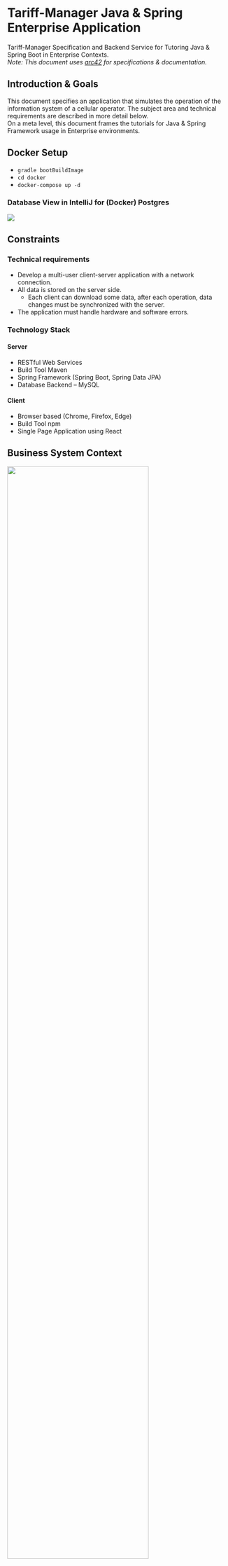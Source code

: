 # Tariff-Manager Java & Spring Enterprise Application

Tariff-Manager Specification and Backend Service for Tutoring Java & Spring Boot in Enterprise Contexts.  
_Note: This document uses [arc42](https://github.com/arc42) for specifications & documentation._

## Introduction & Goals

This document specifies an application that simulates the operation of the information system of a cellular operator. The subject area and technical requirements are described in more detail below.  
On a meta level, this document frames the tutorials for Java & Spring Framework usage in Enterprise environments.

## Docker Setup

* `gradle bootBuildImage`
* `cd docker`
* `docker-compose up -d`

### Database View in IntelliJ for (Docker) Postgres

![](https://i.imgur.com/lTdRznd.png)

## Constraints

### Technical requirements

* Develop a multi-user client-server application with a network connection.
* All data is stored on the server side. 
  * Each client can download some data, after each operation, data changes must be synchronized with the server.
* The application must handle hardware and software errors. 

### Technology Stack

#### Server

* RESTful Web Services
* Build Tool Maven
* Spring Framework (Spring Boot, Spring Data JPA)
* Database Backend – MySQL

#### Client

* Browser based (Chrome, Firefox, Edge)
* Build Tool npm
* Single Page Application using React

## Business System Context

<img src="docs/img/tariff-manager-ctxd.png" width="80%"/>

## Deployment Diagram (Components & Interactions)

<img src="docs/img/tariff-manager-dd.png" width="80%"/>

## Data Model (Class Diagram)

<img src="docs/img/tariff-manager-cd.png" width="80%"/>

## Entity Relationship Diagram

<img src="docs/img/tariff-manager-erd.png" width="100%" style="border: 1px solid"/>


## Component Interactions (Sequence Diagram) 

<img src="docs/img/tariff-manager-sd.png" width="80%"/>

## REST Interface

### [UC1] Display Customers

<img src="docs/img/tariff-manager-dst-uc1.png" width="80%"/>

#### Request

`GET /customer`

#### Response

<details>
    <summary>Datatypes</summary>

```
[
  {
    "firstname": "string",
    "lastname": "string",
    "birthdate": "date",
    "passportNo": "string",
    "addresses": [
      {
        "address": "string"
      }
    ],
    "contractInfo": [
      {
        "tariff": "string",
        "options": [
          "string"
        ]
      }
    ]
  }
]
```

</details>

##### Sample Response

<details>
    <summary>Sample Response</summary>

```json
[
  {
    "firstname": "Kendrick",
    "lastname": "Ortiz",
    "birthdate": "1981-08-21",
    "passportNo": "036-53-2166",
    "addresses": [
      {
        "address": "031 Becker Islands 308 31966-4886 Lake Fredland"
      }
    ],
    "contractInfo": [
      {
        "tariff": "SYNERGISTIC-CONCRETE-BENCH",
        "options": [
          "small wooden pants v 17.48322"
        ]
      }
    ]
  },
  {
    "firstname": "Jc",
    "lastname": "Towne",
    "birthdate": "1979-04-29",
    "passportNo": "736-86-8610",
    "addresses": [
      {
        "address": "631 Norman Brooks 92208 37890-8042 Kendallview"
      }
    ],
    "contractInfo": [
      {
        "tariff": "DURABLE-PAPER-KNIFE",
        "options": [
          "synergistic wool keyboard v 17.19142"
        ]
      }
    ]
  }
]
```
</details>

### [UC2] Display Tariff with selectable options


<img src="docs/img/tariff-manager-dst-uc2.png" width="80%"/>

#### Request

`GET /tariff`

#### Response

<details>
    <summary>Datatypes</summary>

```
[
  {
    "id": "string",
    "name": "string",
    "price": "string",
    "possibleOptions": [
      {
        "id": "string",
        "name": "string",
        "price": "string",     
        "setup": "string"      
      }
    ]
  }
]
```

</details>

##### Sample Response

<details>
    <summary>Sample Response</summary>

```json
[
  {
    "id": 957,
    "name": "SLEEK-IRON-COAT",
    "price": 25.88,
    "possibleOptions": [
      {
        "id": 956,
        "name": "gorgeous iron lamp v 12.27718",
        "price": 59.01,
        "setup": 33.88
      }
    ]
  },
  {
    "id": 960,
    "name": "SYNERGISTIC-PAPER-SHIRT",
    "price": 99.3,
    "possibleOptions": [
      {
        "id": 959,
        "name": "durable concrete shoes v 14.62467",
        "price": 58.35,
        "setup": 45.38
      }
    ]
  }
]
```
</details>

## Spring Boot Configuration

```
spring.datasource.url=jdbc:h2:./data/tariff
spring.datasource.driverClassName=org.h2.Driver
spring.datasource.username=sa
spring.datasource.password=
spring.h2.console.enabled=true
spring.jpa.hibernate.ddl-auto=update
```

## Spring Boot Specifics

### Developer Database

### OAPI / Swagger Support

* https://springdoc.org/
![img.png](docs/img/openapi-doc.png)

### Env-Specific Properties

### Automatic Schema Generation

### Reference

#### Diagrams

* Context: https://app.diagrams.net/#G1rEl42atanalQigqd9faOygsIDW7XSZM1
* Class: https://app.diagrams.net/#G1s9y-_f4spHFDbNqI9KunE7OX1JnG0FTw
* Sequence: https://app.diagrams.net/#G1joAg8E6hUbHD13t9PNJJnR8pClGaBs8I
* Deployment: https://app.diagrams.net/#G1qJHES7U5cNr5X_KfAkzZ7gasSE7KlGDK

#### Templates

* Quests: https://odyssey.wildcodeschool.com/admin/quests/1535
